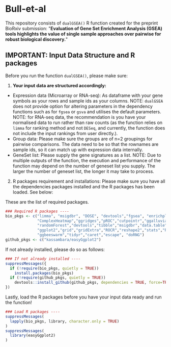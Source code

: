 # Bull-et-al

This repository consists of `dualGSEA()` R function created for the preprint BioRxiv submission:
"**Evaluation of Gene Set Enrichment Analysis (GSEA) tools highlights the value of single sample approaches over pairwise for robust biological discovery.**"


## **IMPORTANT: Input Data Structure and R packages**

Before you run the function `dualGSEA()`, please make sure:

1. **Your input data are structured accordingly:**
- Expression data (Microarray or RNA-seq): As dataframe with your gene symbols as your rows and sample ids as your columns. NOTE: `dualGSEA` does not provide option for altering parameters in the dependency functions such as for `fgsea` or `gsva` and utilises the default parameters. NOTE: for RNA-seq data, the recommendation is you have your normalised data to run rather than raw counts (as the function relies on `limma` for ranking method and not `DESeq`, and currently, the function does not include the input rankings from user directly.).
- Group data: Please make sure the groups are of n=2 groupings for pairwise comparisons. The data need to be so that the rownames are sample ids, so it can match up with expression data internally.
- GeneSet list: Please supply the gene signatures as a list. NOTE: Due to multiple outputs of the function, the execution and performance of the function may depend on the number of geneset list you supply. The larger the number of geneset list, the longer it may take to process.


2. R packages requirement and installations:
Please make sure you have all the dependencies packages installed and the R packages has been loaded.
See below:

These are the list of required packages.
```r
### Required R packages ----
bio_pkgs <- c("limma", "msigdbr", "DOSE", "devtools","fgsea", "enrichplot","GSVA","circlize",
              "ComplexHeatmap","ggridges","pROC","cutpointr","ggalluvial","waterfalls",
              "randomForest","devtools","tibble","msigdbr","data.table","tidyverse","dplyr",
              "ggplot2","grid","gridExtra","ROCR","reshape2","stats","RColorBrewer","ggpubr",
              "ggbeeswarm","tidyr","caret","escape", "doRNG")
github_pkgs <- c("kassambara/easyGgplot2")
```

If not already installed, please do so as follows:
```r
### If not already installed ----
suppressMessages({
  if (!require(bio_pkgs, quietly = TRUE))
    install.packages(bio_pkgs)
  if (!require(github_pkgs, quietly = TRUE))
    devtools::install_github(github_pkgs, dependencies = TRUE, force=TRUE)  
})
```

Lastly, load the R packages before you have your input data ready and run the function!
```r
### Load R packages ----
suppressMessages(
  lapply(bio_pkgs, library, character.only = TRUE)
)
suppressMessages(
  library(easyGgplot2)
)
```
